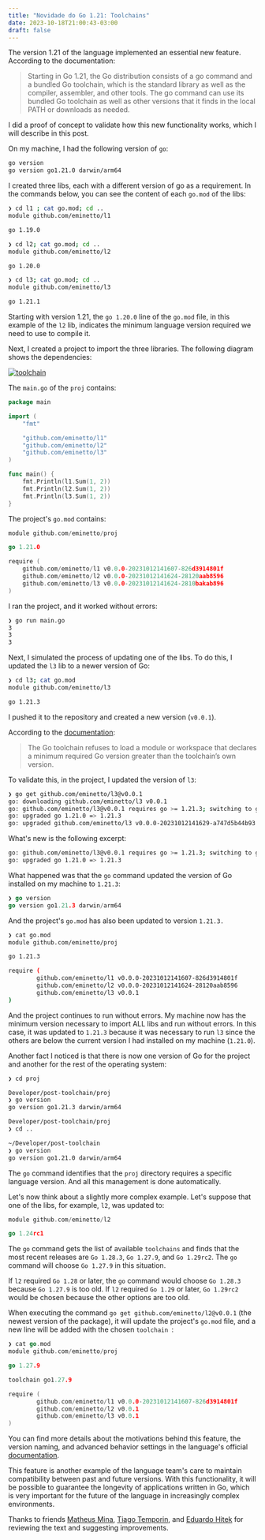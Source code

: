 ```yaml
---
title: "Novidade do Go 1.21: Toolchains"
date: 2023-10-18T21:00:43-03:00
draft: false
---
```

The version 1.21 of the language implemented an essential new feature. According to the documentation:

> Starting in Go 1.21, the Go distribution consists of a go command and a bundled Go toolchain, which is the standard library as well as the compiler, assembler, and other tools. The go command can use its bundled Go toolchain as well as other versions that it finds in the local PATH or downloads as needed.

I did a proof of concept to validate how this new functionality works, which I will describe in this post.

On my machine, I had the following version of `go`:

```bash
go version
go version go1.21.0 darwin/arm64
```

I created three libs, each with a different version of go as a requirement. In the commands below, you can see the content of each `go.mod` of the libs:

```bash
❯ cd l1 ; cat go.mod; cd ..
module github.com/eminetto/l1

go 1.19.0

❯ cd l2; cat go.mod; cd ..
module github.com/eminetto/l2

go 1.20.0

❯ cd l3; cat go.mod; cd ..
module github.com/eminetto/l3

go 1.21.1
```

Starting with version 1.21, the `go 1.20.0` line of the `go.mod` file, in this example of the `l2` lib, indicates the minimum language version required we need to use to compile it.

Next, I created a project to import the three libraries. The following diagram shows the dependencies:

[![toolchain](/images/posts/toolchain.png)](/images/posts/toolchain.png)

The `main.go` of the `proj` contains:


```go
package main

import (
	"fmt"

	"github.com/eminetto/l1"
	"github.com/eminetto/l2"
	"github.com/eminetto/l3"
)

func main() {
	fmt.Println(l1.Sum(1, 2))
	fmt.Println(l2.Sum(1, 2))
	fmt.Println(l3.Sum(1, 2))
}
```

The project's `go.mod` contains:

```go
module github.com/eminetto/proj

go 1.21.0

require (
	github.com/eminetto/l1 v0.0.0-20231012141607-826d3914801f
	github.com/eminetto/l2 v0.0.0-20231012141624-28120aab8596
	github.com/eminetto/l3 v0.0.0-20231012141624-2810bakab896
)
```

I ran the project, and it worked without errors:

```bash
❯ go run main.go
3
3
3
```

Next, I simulated the process of updating one of the libs.
To do this, I updated the `l3` lib to a newer version of Go:


```bash
❯ cd l3; cat go.mod
module github.com/eminetto/l3

go 1.21.3
```

I pushed it to the repository and created a new version (`v0.0.1`).  

According to the [documentation](https://tip.golang.org/doc/toolchain):

> The Go toolchain refuses to load a module or workspace that declares a minimum required Go version greater than the toolchain’s own version.

To validate this, in the project, I updated the version of `l3`:

```bash
❯ go get github.com/eminetto/l3@v0.0.1
go: downloading github.com/eminetto/l3 v0.0.1
go: github.com/eminetto/l3@v0.0.1 requires go >= 1.21.3; switching to go1.21.3
go: upgraded go 1.21.0 => 1.21.3
go: upgraded github.com/eminetto/l3 v0.0.0-20231012141629-a747d5b44b93 => v0.0.1
```

What's new is the following excerpt:

```bash
go: github.com/eminetto/l3@v0.0.1 requires go >= 1.21.3; switching to go1.21.3
go: upgraded go 1.21.0 => 1.21.3

```

What happened was that the `go` command updated the version of Go installed on my machine to `1.21.3`:

```go
❯ go version
go version go1.21.3 darwin/arm64
```

And the project's `go.mod` has also been updated to version `1.21.3.`

```bash
❯ cat go.mod 
module github.com/eminetto/proj

go 1.21.3

require (
        github.com/eminetto/l1 v0.0.0-20231012141607-826d3914801f
        github.com/eminetto/l2 v0.0.0-20231012141624-28120aab8596
        github.com/eminetto/l3 v0.0.1
)
```

And the project continues to run without errors. My machine now has the minimum version necessary to import ALL libs and run without errors. In this case, it was updated to `1.21.3` because it was necessary to run `l3` since the others are below the current version I had installed on my machine (`1.21.0`). 

Another fact I noticed is that there is now one version of Go for the project and another for the rest of the operating system:

```bash
❯ cd proj

Developer/post-toolchain/proj
❯ go version
go version go1.21.3 darwin/arm64

Developer/post-toolchain/proj
❯ cd ..

~/Developer/post-toolchain
❯ go version
go version go1.21.0 darwin/arm64
```

The `go` command identifies that the `proj` directory requires a specific language version. And all this management is done automatically.

Let's now think about a slightly more complex example. Let's suppose that one of the libs, for example, `l2`, was updated to:


```go
module github.com/eminetto/l2

go 1.24rc1
```


The `go` command gets the list of available `toolchains` and finds that the most recent releases are `Go 1.28.3`, `Go 1.27.9`, and `Go 1.29rc2`. The `go` command will choose `Go 1.27.9` in this situation.

If `l2` required `Go 1.28` or later, the `go` command would choose `Go 1.28.3` because `Go 1.27.9` is too old. If `l2` required `Go 1.29` or later, `Go 1.29rc2` would be chosen because the other options are too old.

When executing the command `go get github.com/eminetto/l2@v0.0.1` (the newest version of the package), it will update the project's `go.mod` file, and a new line will be added with the chosen `toolchain `:


```go
❯ cat go.mod 
module github.com/eminetto/proj

go 1.27.9

toolchain go1.27.9

require (
        github.com/eminetto/l1 v0.0.0-20231012141607-826d3914801f
        github.com/eminetto/l2 v0.0.1
        github.com/eminetto/l3 v0.0.1
)

```


You can find more details about the motivations behind this feature, the version naming, and advanced behavior settings in the language's official [documentation](https://tip.golang.org/doc/toolchain).

This feature is another example of the language team's care to maintain compatibility between past and future versions. With this functionality, it will be possible to guarantee the longevity of applications written in Go, which is very important for the future of the language in increasingly complex environments.

Thanks to friends [Matheus Mina](https://www.mfbmina.dev/), [Tiago Temporin](https://aprendagolang.com.br/), and [Eduardo Hitek](http://eduardohitek.dev) for reviewing the text and suggesting improvements.